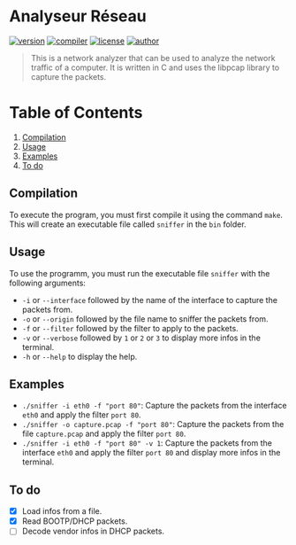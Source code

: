 # Analyseur Réseau 
[![version](https://img.shields.io/badge/version-0.0.1-blue.svg)](https://github.com/LosKeeper/analyseur-reseau)
[![compiler](https://img.shields.io/badge/compiler-g++-red.svg)](https://github.com/LosKeeper/jeu-echecs-cpp/blob/main/Makefile)
[![license](https://img.shields.io/badge/license-GPL_3.0-yellow.svg)](https://github.com/LosKeeper/analyseur-reseau/blob/main/LICENSE)
[![author](https://img.shields.io/badge/author-LosKeeper-blue)](https://github.com/LosKeeper)
> This is a network analyzer that can be used to analyze the network traffic of a computer. It is written in C and uses the libpcap library to capture the packets.

# Table of Contents
1. [Compilation](#compilation)
2. [Usage](#usage)
3. [Examples](#examples)
4. [To do](#to-do)


## Compilation
To execute the program, you must first compile it using the command `make`. This will create an executable file called `sniffer` in the `bin` folder.

## Usage
To use the programm, you must run the executable file `sniffer` with the following arguments:
* `-i` or `--interface` followed by the name of the interface to capture the packets from.
* `-o` or `--origin`    followed by the file name to sniffer the packets from.
* `-f` or `--filter`    followed by the filter to apply to the packets.
* `-v` or `--verbose`   followed by `1` or `2` or `3` to display more infos in the terminal.
* `-h` or `--help`      to display the help.

## Examples
* `./sniffer -i eth0 -f "port 80"`: Capture the packets from the interface `eth0` and apply the filter `port 80`.
* `./sniffer -o capture.pcap -f "port 80"`: Capture the packets from the file `capture.pcap` and apply the filter `port 80`.
* `./sniffer -i eth0 -f "port 80" -v 1`: Capture the packets from the interface `eth0` and apply the filter `port 80` and display more infos in the terminal.

## To do
- [x] Load infos from a file.
- [x] Read BOOTP/DHCP packets.
- [ ] Decode vendor infos in DHCP packets.